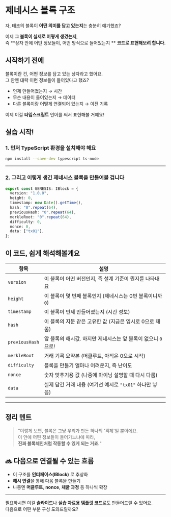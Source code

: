 # 제네시스 블록 구조

자, 태초의 블록이 **어떤 의미를 담고 있는지**는 충분히 얘기했죠?

이제 **그 블록이 실제로 어떻게 생겼는지**,  
즉 **상자 안에 어떤 정보들이, 어떤 방식으로 들어있는지 **
**코드로 표현해보려 합니다.**

## 시작하기 전에

블록이란 건, 어떤 정보를 담고 있는 상자라고 했어요.  
그 안엔 대략 이런 정보들이 들어있다고 했죠?

- 언제 만들어졌는지 → 시간
- 무슨 내용이 들어있는지 → 데이터
- 다른 블록이랑 어떻게 연결되어 있는지 → 이전 기록

이제 이걸 **타입스크립트** 언어를 써서 표현해볼 거예요!

## 실습 시작!

### 1. 먼저 TypeScript 환경을 설치해야 해요

```bash
npm install --save-dev typescript ts-node
```

---

### 2. 그리고 이렇게 생긴 제네시스 블록을 만들어볼 겁니다

```ts
export const GENESIS: IBlock = {
  version: "1.0.0",
  height: 0,
  timestamp: new Date().getTime(),
  hash: "0".repeat(64),
  previousHash: "0".repeat(64),
  merkleRoot: "0".repeat(64),
  difficulty: 0,
  nonce: 0,
  data: ["tx01"],
};
```

## 이 코드, 쉽게 해석해볼게요

| 항목           | 설명                                                          |
| -------------- | ------------------------------------------------------------- |
| `version`      | 이 블록이 어떤 버전인지, 즉 설계 기준이 뭔지를 나타내요       |
| `height`       | 이 블록이 몇 번째 블록인지 (제네시스는 0번 블록이니까 `0`)    |
| `timestamp`    | 이 블록이 언제 만들어졌는지 (시간 정보)                       |
| `hash`         | 이 블록의 지문 같은 고유한 값 (지금은 임시로 0으로 채움)      |
| `previousHash` | 앞 블록의 해시값. 하지만 제네시스는 앞 블록이 없으니 `0`으로! |
| `merkleRoot`   | 거래 기록 요약본 (머클루트, 아직은 0으로 시작)                |
| `difficulty`   | 블록을 만들기 얼마나 어려운지, 즉 난이도                      |
| `nonce`        | 숫자 맞추기용 값 (나중에 마이닝 설명할 때 다시 다룸)          |
| `data`         | 실제 담긴 거래 내용 (여기선 예시로 `"tx01"` 하나만 넣음)      |

---

## 정리 멘트

> "이렇게 보면, 블록은 그냥 우리가 만든 하나의 '객체'일 뿐이에요.  
> 이 안에 어떤 정보들이 들어가느냐에 따라,  
> **진짜 블록체인처럼 작동할 수 있게 되는 거죠.**"

## 🔜 다음으로 연결될 수 있는 흐름

- 이 구조를 **인터페이스(IBlock)** 로 추상화
- **해시 연결**을 통해 다음 블록을 만들기
- 나중엔 **머클루트**, **nonce**, **채굴 과정** 등 하나씩 확장

---

필요하시면 이걸 **슬라이드**나 **실습 자료용 템플릿 코드**로도 만들어드릴 수 있어요.  
다음으로 어떤 부분 구성 도와드릴까요?
